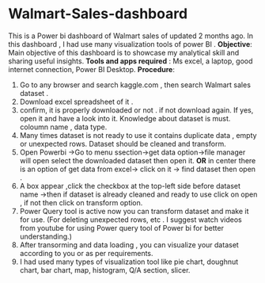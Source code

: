# Walmart-Sales-dashboard
This is a Power bi dashboard of Walmart sales of updated 2 months ago. In this dashboard , I had use many visualization tools of power BI .
**Objective**: Main objective of this dashboard is to showcase my analytical skill and sharing useful insights.
**Tools and apps required** : Ms excel, a laptop, good internet connection, Power BI Desktop.
**Procedure**:
1. Go to any browser and search kaggle.com , then search Walmart sales dataset .
2. Download excel spreadsheet of it .
3. confirm, it is properly downloaded or not . if not download again. If yes, open it and have a look into it. Knowledge about dataset is must. coloumn name , data type.
4. Many times dataset is not ready to use it contains duplicate data , empty or unexpected rows. Dataset should be cleaned and transform.
5. Open Powerbi ->Go to menu ssection->get data option->file manager will open select  the downloaded dataset then open it. **OR** in center there is an option of get data from excel-> click on it -> find dataset then open .
6. A box appear ,click the checkbox at the top-left side before dataset name ->then if dataset is already cleaned and ready to use click on open , if not then click on transform option.
7. Power Query tool is active now you can transform dataset and make it for use. (For deleting unexpected rows, etc . I suggest watch videos from youtube for using Power query tool of Power bi for better understanding.)
8. After transorming and data loading , you can visualize your dataset according to you or as per requirements.
9. I had used many types of visualization tool like pie chart, doughnut chart, bar chart, map, histogram, Q/A section, slicer.
